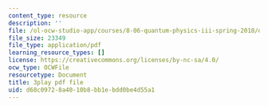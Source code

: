 ```yaml
---
content_type: resource
description: ''
file: /ol-ocw-studio-app/courses/8-06-quantum-physics-iii-spring-2018/d68c09728a4010b8bb1ebdd0be4d55a1_BkCyJ6Nr7qU.pdf
file_size: 23349
file_type: application/pdf
learning_resource_types: []
license: https://creativecommons.org/licenses/by-nc-sa/4.0/
ocw_type: OCWFile
resourcetype: Document
title: 3play pdf file
uid: d68c0972-8a40-10b8-bb1e-bdd0be4d55a1
---
```

